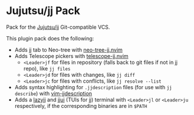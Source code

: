 # Jujutsu/jj Pack

Pack for the [Jujutsu/jj](https://github.com/jj-vcs/jj) Git-compatible VCS.

This plugin pack does the following:

- Adds jj tab to Neo-tree with [neo-tree-jj.nvim](https://github.com/Cretezy/neo-tree-jj.nvim)
- Adds Telescope pickers with [telescope-jj.nvim](https://github.com/zschreur/telescope-jj.nvim)
  - `<Leader>jf` for files in repository (falls back to git files if not in jj repo), like `jj files`
  - `<Leader>jd` for files with changes, like `jj diff`
  - `<Leader>jc` for files with conflicts, like `jj resolve --list`
- Adds syntax highlighting for `.jjdescription` files (for use with `jj describe`) with [vim-jjdescription](https://github.com/avm99963/vim-jjdescription)
- Adds a [lazyjj](https://github.com/Cretezy/lazyjj) and [jjui](https://github.com/idursun/jjui) (TUIs for jj) terminal with `<Leader>jl` or `<Leader>ju` respectively, if the corresponding binaries are in `$PATH`

<!-- vim: set ft=markdown: -->